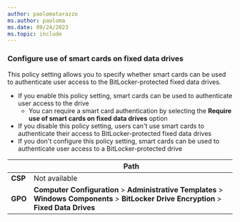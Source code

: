 ```yaml
---
author: paolomatarazzo
ms.author: paoloma
ms.date: 09/24/2023
ms.topic: include
---
```


### Configure use of smart cards on fixed data drives

This policy setting allows you to specify whether smart cards can be used to authenticate user access to the BitLocker-protected fixed data drives.

- If you enable this policy setting, smart cards can be used to authenticate user access to the drive
  - You can require a smart card authentication by selecting the **Require use of smart cards on fixed data drives** option
- If you disable this policy setting, users can't use smart cards to authenticate their access to BitLocker-protected fixed data drives
- If you don't configure this policy setting, smart cards can be used to authenticate user access to a BitLocker-protected drive

|  | Path |
|--|--|
| **CSP** | Not available |
| **GPO** | **Computer Configuration** > **Administrative Templates** > **Windows Components** > **BitLocker Drive Encryption** > **Fixed Data Drives** |
